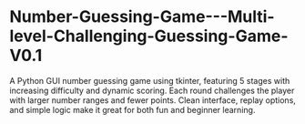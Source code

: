 # Number-Guessing-Game---Multi-level-Challenging-Guessing-Game-V0.1
A Python GUI number guessing game using tkinter, featuring 5 stages with increasing difficulty and dynamic scoring. Each round challenges the player with larger number ranges and fewer points. Clean interface, replay options, and simple logic make it great for both fun and beginner learning.
